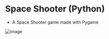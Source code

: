 # Space Shooter (Python)
- A Space Shooter game made with Pygame

![image](https://user-images.githubusercontent.com/60242731/159187117-3d93b2ac-8585-45a0-a90d-96754b66d714.png)
